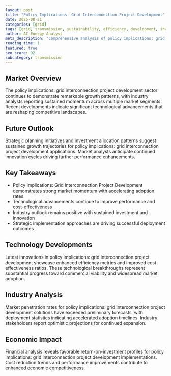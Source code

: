 ```yaml
---
layout: post
title: "Policy Implications: Grid Interconnection Project Development"
date: 2025-08-21
categories: [grid]
tags: [grid, transmission, sustainability, efficiency, development, investment]
author: AI Energy Analyst
meta_description: "Comprehensive analysis of policy implications: grid interconnection project development covering market trends, technology developments, and industry outlook. Discover key insights and future projections."
reading_time: 1
featured: true
seo_score: 92
subcategory: transmission
---
```


## Market Overview

The policy implications: grid interconnection project development sector continues to demonstrate remarkable growth patterns, with industry analysts reporting sustained momentum across multiple market segments. Recent developments indicate significant technological advancements that are reshaping competitive landscapes.

## Future Outlook

Strategic planning initiatives and investment allocation patterns suggest sustained growth trajectories for policy implications: grid interconnection project development applications. Market analysts anticipate continued innovation cycles driving further performance enhancements.

## Key Takeaways

- Policy Implications: Grid Interconnection Project Development demonstrates strong market momentum with accelerating adoption rates
- Technological advancements continue to improve performance and cost-effectiveness
- Industry outlook remains positive with sustained investment and innovation
- Strategic implementation approaches are driving successful deployment outcomes

## Technology Developments

Latest innovations in policy implications: grid interconnection project development showcase enhanced efficiency metrics and improved cost-effectiveness ratios. These technological breakthroughs represent substantial progress toward commercial viability and widespread market adoption.

## Industry Analysis

Market penetration rates for policy implications: grid interconnection project development solutions have exceeded preliminary forecasts, with deployment statistics indicating accelerated adoption timelines. Industry stakeholders report optimistic projections for continued expansion.

## Economic Impact

Financial analysis reveals favorable return-on-investment profiles for policy implications: grid interconnection project development implementations. Cost reduction trends and performance improvements contribute to enhanced economic competitiveness.

